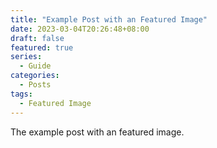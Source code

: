 ```yaml
---
title: "Example Post with an Featured Image"
date: 2023-03-04T20:26:48+08:00
draft: false
featured: true
series:
  - Guide
categories:
  - Posts
tags:
  - Featured Image
---
```


The example post with an featured image.

<!--more-->
